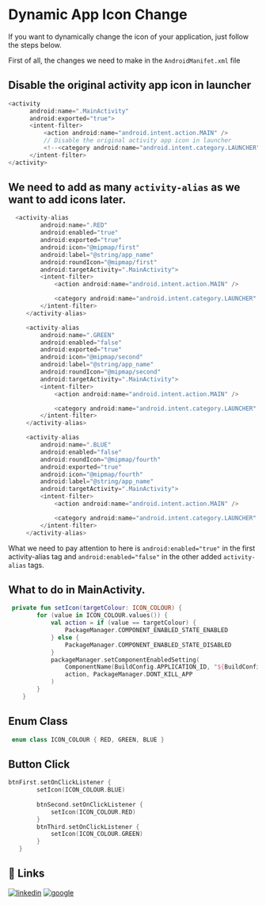 
# Dynamic App Icon Change

If you want to dynamically change the icon of your application, just follow the steps below.

First of all, the changes we need to make in the `AndroidManifet.xml` file


## Disable the original activity app icon in launcher

```kotlin
<activity
      android:name=".MainActivity"
      android:exported="true">
      <intent-filter>
          <action android:name="android.intent.action.MAIN" />
          // Disable the original activity app icon in launcher
          <!--<category android:name="android.intent.category.LAUNCHER" />-->
      </intent-filter>
</activity>
```

## We need to add as many `activity-alias` as we want to add icons later.

```kotlin
  <activity-alias
         android:name=".RED"
         android:enabled="true"
         android:exported="true"
         android:icon="@mipmap/first"
         android:label="@string/app_name"
         android:roundIcon="@mipmap/first"
         android:targetActivity=".MainActivity">
         <intent-filter>
             <action android:name="android.intent.action.MAIN" />

             <category android:name="android.intent.category.LAUNCHER" />
         </intent-filter>
     </activity-alias>

     <activity-alias
         android:name=".GREEN"
         android:enabled="false"
         android:exported="true"
         android:icon="@mipmap/second"
         android:label="@string/app_name"
         android:roundIcon="@mipmap/second"
         android:targetActivity=".MainActivity">
         <intent-filter>
             <action android:name="android.intent.action.MAIN" />

             <category android:name="android.intent.category.LAUNCHER" />
         </intent-filter>
     </activity-alias>

     <activity-alias
         android:name=".BLUE"
         android:enabled="false"
         android:roundIcon="@mipmap/fourth"
         android:exported="true"
         android:icon="@mipmap/fourth"
         android:label="@string/app_name"
         android:targetActivity=".MainActivity">
         <intent-filter>
             <action android:name="android.intent.action.MAIN" />

             <category android:name="android.intent.category.LAUNCHER" />
         </intent-filter>
     </activity-alias>
```

What we need to pay attention to here is `android:enabled="true"` in the first activity-alias tag and `android:enabled="false"` in the other added `activity-alias` tags.


## What to do in MainActivity.

```kotlin
 private fun setIcon(targetColour: ICON_COLOUR) {
        for (value in ICON_COLOUR.values()) {
            val action = if (value == targetColour) {
                PackageManager.COMPONENT_ENABLED_STATE_ENABLED
            } else {
                PackageManager.COMPONENT_ENABLED_STATE_DISABLED
            }
            packageManager.setComponentEnabledSetting(
                ComponentName(BuildConfig.APPLICATION_ID, "${BuildConfig.APPLICATION_ID}.${value.name}"),
                action, PackageManager.DONT_KILL_APP
            )
        }
    }

```

## Enum Class

```kotlin
 enum class ICON_COLOUR { RED, GREEN, BLUE }
```

## Button Click

```kotlin
btnFirst.setOnClickListener {
        setIcon(ICON_COLOUR.BLUE)
        
        btnSecond.setOnClickListener {
            setIcon(ICON_COLOUR.RED)
        }
        btnThird.setOnClickListener {
            setIcon(ICON_COLOUR.GREEN)
        }
   }
```
## 🔗 Links
[![linkedin](https://img.shields.io/badge/linkedin-0A66C2?style=for-the-badge&logo=linkedin&logoColor=white)](https://www.linkedin.com/in/muhammed-furkan-kucuk-40897111a/)
[![google](https://img.shields.io/badge/google-0A66C2?style=for-the-badge&logo=google&logoColor=orange)](https://g.dev/mfurkankck)
